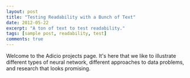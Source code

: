 ```yaml
---
layout: post
title: "Testing Readability with a Bunch of Text"
date: 2012-05-22
excerpt: "A ton of text to test readability."
tags: [sample post, readability, test]
comments: true
---
```

Welcome to the Adicio projects page. It's here that we like to illustrate different types of neural network, different approaches to data problems, and research that looks promising.
